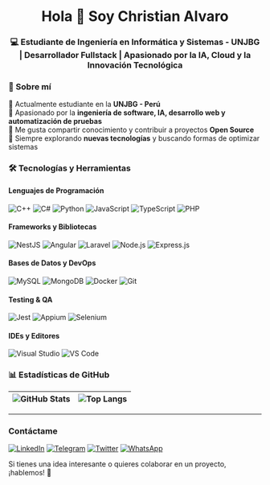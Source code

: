 <h1 align="center">Hola 👋 Soy Christian Alvaro</h1>
<h3 align="center">💻 Estudiante de Ingeniería en Informática y Sistemas - UNJBG | Desarrollador Fullstack | Apasionado por la IA, Cloud y la Innovación Tecnológica</h3>

### 🚀 Sobre mí

🔹 Actualmente estudiante en la **UNJBG - Perú**  
🔹 Apasionado por la **ingeniería de software, IA, desarrollo web y automatización de pruebas**  
🔹 Me gusta compartir conocimiento y contribuir a proyectos **Open Source**  
🔹 Siempre explorando **nuevas tecnologías** y buscando formas de optimizar sistemas  
### 🛠️ Tecnologías y Herramientas
#### **Lenguajes de Programación**  
![C++](https://img.shields.io/badge/C++-00599C?style=for-the-badge&logo=cplusplus&logoColor=white)
![C#](https://img.shields.io/badge/C%23-239120?style=for-the-badge&logo=csharp&logoColor=white)
![Python](https://img.shields.io/badge/Python-3776AB?style=for-the-badge&logo=python&logoColor=white)
![JavaScript](https://img.shields.io/badge/JavaScript-F7DF1E?style=for-the-badge&logo=javascript&logoColor=black)
![TypeScript](https://img.shields.io/badge/TypeScript-3178C6?style=for-the-badge&logo=typescript&logoColor=white)
![PHP](https://img.shields.io/badge/PHP-777BB4?style=for-the-badge&logo=php&logoColor=white)

#### **Frameworks y Bibliotecas**  
![NestJS](https://img.shields.io/badge/NestJS-E0234E?style=for-the-badge&logo=nestjs&logoColor=white)
![Angular](https://img.shields.io/badge/Angular-DD0031?style=for-the-badge&logo=angular&logoColor=white)
![Laravel](https://img.shields.io/badge/Laravel-FF2D20?style=for-the-badge&logo=laravel&logoColor=white)
![Node.js](https://img.shields.io/badge/Node.js-339933?style=for-the-badge&logo=nodedotjs&logoColor=white)
![Express.js](https://img.shields.io/badge/Express.js-000000?style=for-the-badge&logo=express&logoColor=white)

#### **Bases de Datos y DevOps**  
![MySQL](https://img.shields.io/badge/MySQL-4479A1?style=for-the-badge&logo=mysql&logoColor=white)
![MongoDB](https://img.shields.io/badge/MongoDB-4EA94B?style=for-the-badge&logo=mongodb&logoColor=white)
![Docker](https://img.shields.io/badge/Docker-2496ED?style=for-the-badge&logo=docker&logoColor=white)
![Git](https://img.shields.io/badge/Git-F05032?style=for-the-badge&logo=git&logoColor=white)

#### **Testing & QA**  
![Jest](https://img.shields.io/badge/Jest-C21325?style=for-the-badge&logo=jest&logoColor=white)
![Appium](https://img.shields.io/badge/Appium-472F92?style=for-the-badge&logo=appium&logoColor=white)
![Selenium](https://img.shields.io/badge/Selenium-43B02A?style=for-the-badge&logo=selenium&logoColor=white)
  
#### **IDEs y Editores**  
![Visual Studio](https://img.shields.io/badge/Visual%20Studio-5C2D91.svg?style=for-the-badge&logo=visual-studio&logoColor=white)
![VS Code](https://img.shields.io/badge/VS%20Code-007ACC.svg?style=for-the-badge&logo=visual-studio-code&logoColor=white)


### 📊 Estadísticas de GitHub  

| ![GitHub Stats](https://github-readme-stats.vercel.app/api?username=ChristianChs&show_icons=true&theme=radical&hide_border=true) | ![Top Langs](https://github-readme-stats.vercel.app/api/top-langs/?username=ChristianChs&layout=compact&theme=radical&hide_border=true) |
| ------------- | ------------- |

---

### Contáctame
[![LinkedIn](https://img.shields.io/badge/linkedin-%230077B5.svg?style=for-the-badge&logo=linkedin&logoColor=white)](https://www.linkedin.com/in/christianchs/)
[![Telegram](https://img.shields.io/badge/Telegram-2CA5E0?style=for-the-badge&logo=telegram&logoColor=white)](https://t.me/Chris_chs)
[![Twitter](https://img.shields.io/badge/Twitter-%231DA1F2.svg?style=for-the-badge&logo=Twitter&logoColor=white)](https://twitter.com/AlvaroChs99)
[![WhatsApp](https://img.shields.io/badge/WhatsApp-25D366?style=for-the-badge&logo=whatsapp&logoColor=white)](https://wa.link/1fb4mg)


Si tienes una idea interesante o quieres colaborar en un proyecto, ¡hablemos! 🚀  
